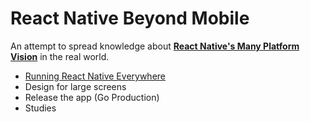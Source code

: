 # React Native Beyond Mobile

An attempt to spread knowledge about <ins>**React Native's Many Platform Vision**</ins> in the real world.

- [Running React Native Everywhere](/docs/running-react-native-everywhere)
- Design for large screens
- Release the app (Go Production)
- Studies
